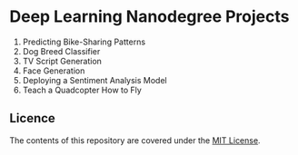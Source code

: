 # Deep Learning Nanodegree Projects

1. Predicting Bike-Sharing Patterns
2. Dog Breed Classifier
3. TV Script Generation
4. Face Generation
5. Deploying a Sentiment Analysis Model
6. Teach a Quadcopter How to Fly

## Licence

The contents of this repository are covered under the [MIT License](https://github.com/RoumaissaaMadoui/Deep-Learning-Nanodegree-Projects/blob/master/LICENSE).

